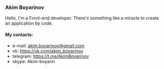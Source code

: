 ### Akim Boyarinov
Hello, I'm a Front-end developer.
There's something like a miracle to create an application by code.

#### My contacts:
* e-mail: akim.boyarinov@gmail.com
* vk: https://vk.com/akim_boyarinov
* telegram: https://t.me/AkimBoyarinov
* skype: Akim-boyarin

